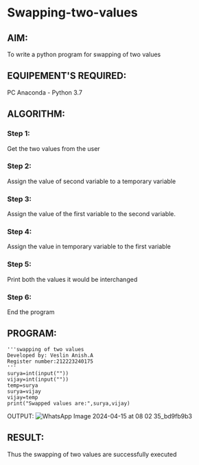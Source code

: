 # Swapping-two-values
## AIM:
To write a python program for swapping of two values
## EQUIPEMENT'S REQUIRED: 
PC
Anaconda - Python 3.7
## ALGORITHM: 
### Step 1:
Get the two values from the user
### Step 2: 
Assign the value of second variable to a temporary variable 
### Step 3: 
Assign the value of the first variable to the second variable.
### Step 4:  
Assign the value in temporary variable to the first variable
### Step 5: 
Print both the values it would be interchanged
### Step 6: 
End the program
## PROGRAM:
```
'''swapping of two values
Developed by: Veslin Anish.A
Register number:212223240175
'''
surya=int(input(""))
vijay=int(input(""))
temp=surya
surya=vijay
vijay=temp
print("Swapped values are:",surya,vijay)
```

OUTPUT:
![WhatsApp Image 2024-04-15 at 08 02 35_bd9fb9b3](https://github.com/veslin23000303/Swapping-two-values/assets/151148539/05a32139-07ad-45cf-a4ba-22f36e7aef58)



## RESULT:
Thus the swapping of two values are successfully executed



